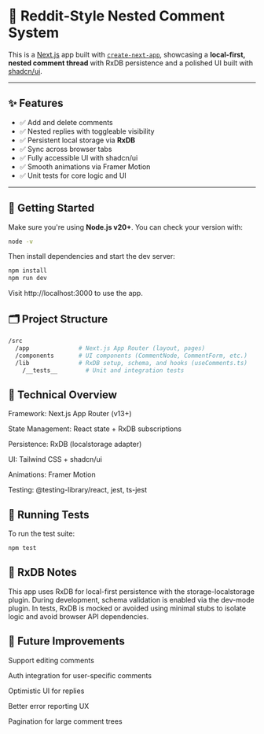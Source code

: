 # 🧵 Reddit-Style Nested Comment System

This is a [Next.js](https://nextjs.org/) app built with [`create-next-app`](https://github.com/vercel/next.js/tree/canary/packages/create-next-app), showcasing a **local-first, nested comment thread** with RxDB persistence and a polished UI built with [shadcn/ui](https://ui.shadcn.com/).

---

## ✨ Features

- ✅ Add and delete comments  
- ✅ Nested replies with toggleable visibility  
- ✅ Persistent local storage via **RxDB**  
- ✅ Sync across browser tabs  
- ✅ Fully accessible UI with shadcn/ui  
- ✅ Smooth animations via Framer Motion  
- ✅ Unit tests for core logic and UI  

---

## 🚀 Getting Started

Make sure you're using **Node.js v20+**. You can check your version with:

```bash
node -v
```

Then install dependencies and start the dev server:
```bash
npm install
npm run dev
```

Visit http://localhost:3000 to use the app.

## 🗂️ Project Structure

```bash
/src
  /app              # Next.js App Router (layout, pages)
  /components       # UI components (CommentNode, CommentForm, etc.)
  /lib              # RxDB setup, schema, and hooks (useComments.ts)
    /__tests__        # Unit and integration tests
```

## 🧠 Technical Overview
Framework: Next.js App Router (v13+)

State Management: React state + RxDB subscriptions

Persistence: RxDB (localstorage adapter)

UI: Tailwind CSS + shadcn/ui

Animations: Framer Motion

Testing: @testing-library/react, jest, ts-jest

## 🧪 Running Tests

To run the test suite:

```bash
npm test
```

## 🧱 RxDB Notes
This app uses RxDB for local-first persistence with the storage-localstorage plugin. During development, schema validation is enabled via the dev-mode plugin. In tests, RxDB is mocked or avoided using minimal stubs to isolate logic and avoid browser API dependencies.

## 📝 Future Improvements
 Support editing comments

 Auth integration for user-specific comments

 Optimistic UI for replies

 Better error reporting UX

 Pagination for large comment trees
